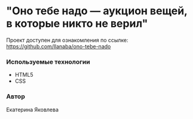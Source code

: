 # "Оно тебе надо — аукцион вещей, в которые никто не верил"

Проект доступен для ознакомления по ссылке: https://github.com/llanaba/ono-tebe-nado

### Используемые технологии

- HTML5
- CSS

### Автор

Екатерина Яковлева
